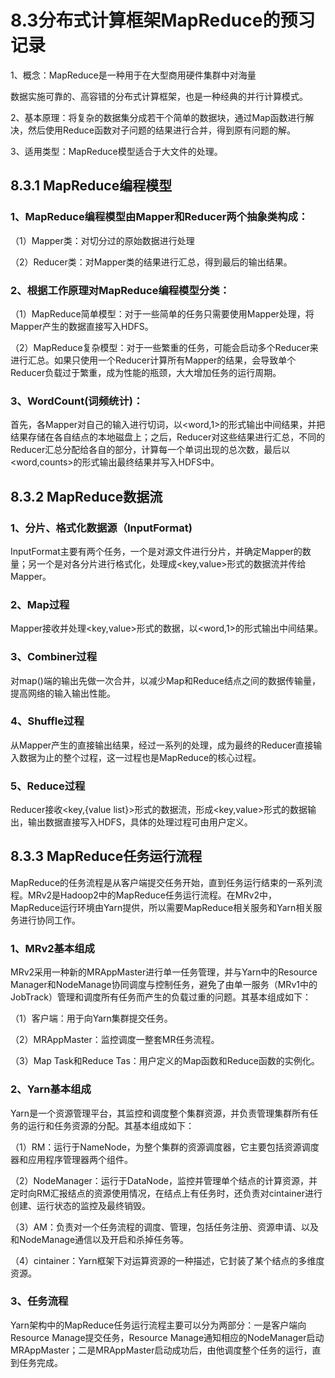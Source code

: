 # 8.3分布式计算框架MapReduce的预习记录

1、概念：MapReduce是一种用于在大型商用硬件集群中对海量

数据实施可靠的、高容错的分布式计算框架，也是一种经典的并行计算模式。

2、基本原理：将复杂的数据集分成若干个简单的数据块，通过Map函数进行解决，然后使用Reduce函数对子问题的结果进行合并，得到原有问题的解。

3、适用类型：MapReduce模型适合于大文件的处理。

## 8.3.1 MapReduce编程模型

### 1、MapReduce编程模型由Mapper和Reducer两个抽象类构成：

（1）Mapper类：对切分过的原始数据进行处理

（2）Reducer类：对Mapper类的结果进行汇总，得到最后的输出结果。

### 2、根据工作原理对MapReduce编程模型分类：

（1）MapReduce简单模型：对于一些简单的任务只需要使用Mapper处理，将Mapper产生的数据直接写入HDFS。

（2）MapReduce复杂模型：对于一些繁重的任务，可能会启动多个Reducer来进行汇总。如果只使用一个Reducer计算所有Mapper的结果，会导致单个Reducer负载过于繁重，成为性能的瓶颈，大大增加任务的运行周期。

### 3、WordCount(词频统计)：

首先，各Mapper对自己的输入进行切词，以<word,1>的形式输出中间结果，并把结果存储在各自结点的本地磁盘上；之后，Reducer对这些结果进行汇总，不同的Reducer汇总分配给各自的部分，计算每一个单词出现的总次数，最后以<word,counts>的形式输出最终结果并写入HDFS中。

## 8.3.2 MapReduce数据流

### 1、分片、格式化数据源（InputFormat)

InputFormat主要有两个任务，一个是对源文件进行分片，并确定Mapper的数量；另一个是对各分片进行格式化，处理成<key,value>形式的数据流并传给Mapper。

### 2、Map过程

Mapper接收并处理<key,value>形式的数据，以<word,1>的形式输出中间结果。

### 3、Combiner过程

对map()端的输出先做一次合并，以减少Map和Reduce结点之间的数据传输量，提高网络的输入输出性能。

### 4、Shuffle过程

从Mapper产生的直接输出结果，经过一系列的处理，成为最终的Reducer直接输入数据为止的整个过程，这一过程也是MapReduce的核心过程。

### 5、Reduce过程

Reducer接收<key,{value list}>形式的数据流，形成<key,value>形式的数据输出，输出数据直接写入HDFS，具体的处理过程可由用户定义。

## 8.3.3 MapReduce任务运行流程

MapReduce的任务流程是从客户端提交任务开始，直到任务运行结束的一系列流程。MRv2是Hadoop2中的MapReduce任务运行流程。在MRv2中，MapReduce运行环境由Yarn提供，所以需要MapReduce相关服务和Yarn相关服务进行协同工作。

### 1、MRv2基本组成

MRv2采用一种新的MRAppMaster进行单一任务管理，并与Yarn中的Resource Manager和NodeManage协同调度与控制任务，避免了由单一服务（MRv1中的JobTrack）管理和调度所有任务而产生的负载过重的问题。其基本组成如下：

（1）客户端：用于向Yarn集群提交任务。

（2）MRAppMaster：监控调度一整套MR任务流程。

（3）Map Task和Reduce Tas：用户定义的Map函数和Reduce函数的实例化。

### 2、Yarn基本组成

Yarn是一个资源管理平台，其监控和调度整个集群资源，并负责管理集群所有任务的运行和任务资源的分配。其基本组成如下：

（1）RM：运行于NameNode，为整个集群的资源调度器，它主要包括资源调度器和应用程序管理器两个组件。

（2）NodeManager：运行于DataNode，监控并管理单个结点的计算资源，并定时向RM汇报结点的资源使用情况，在结点上有任务时，还负责对cintainer进行创建、运行状态的监控及最终销毁。

（3）AM：负责对一个任务流程的调度、管理，包括任务注册、资源申请、以及和NodeManage通信以及开启和杀掉任务等。

（4）cintainer：Yarn框架下对运算资源的一种描述，它封装了某个结点的多维度资源。

### 3、任务流程

Yarn架构中的MapReduce任务运行流程主要可以分为两部分：一是客户端向Resource Manage提交任务，Resource Manage通知相应的NodeManager启动MRAppMaster；二是MRAppMaster启动成功后，由他调度整个任务的运行，直到任务完成。

